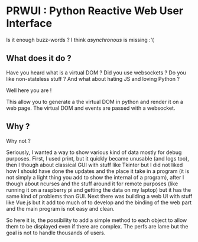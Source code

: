 PRWUI : Python Reactive Web User Interface
==========================================

Is it enough buzz-words ? I think _asynchronous_ is missing :'(

What does it do ?
-----------------

Have you heard what is a virtual DOM ? Did you use websockets ? Do you like non-stateless stuff ? And what about hating JS and loving Python ?

Well here you are ! 

This allow you to generate a the virtual DOM in python and render it on a web page. The virtual DOM and events are passed with a websocket.

Why ?
-----

Why not ?

Seriously, I wanted a way to show various kind of data mostly for debug purposes. First, I used print, but it quickly became unusable (and logs too),
then I though about classical GUI with stuff like Tkinter but I did not liked how I should have done the updates and the place it take in a program (it is not simply a light thing you add to show the internal of a program), after I though about ncurses and the stuff around it for remote purposes
(like running it on a raspberry pi and getting the data on my laptop) but it has the same kind of problems than GUI.
Next there was building a web UI with stuff like Vue.js but it add too much of to develop and the binding of the web part and the main program is not easy and clean.

So here it is, the possibility to add a simple method to each object to allow them to be displayed even if there are complex. The perfs are lame but the goal is not to handle thousands of users.
